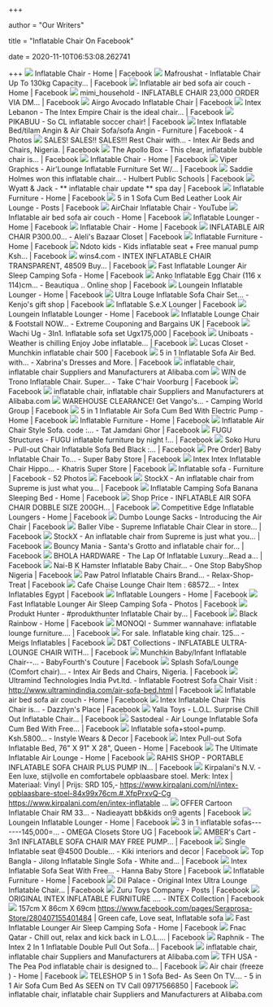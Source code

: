 +++
        
author = "Our Writers"
        
title = "Inflatable Chair On Facebook"
        
date = 2020-11-10T06:53:08.262741
        
+++
[ ![](https://lookaside.fbsbx.com/lookaside/crawler/media/?media_id=168611860516880)](https://lookaside.fbsbx.com/lookaside/crawler/media/?media_id=168611860516880) Inflatable Chair - Home | Facebook
[ ![](https://lookaside.fbsbx.com/lookaside/crawler/media/?media_id=1353364158147012)](https://lookaside.fbsbx.com/lookaside/crawler/media/?media_id=1353364158147012) Mafroushat - Inflatable Chair Up To 130kg Capacity... | Facebook
[ ![](https://lookaside.fbsbx.com/lookaside/crawler/media/?media_id=504494553094138)](https://lookaside.fbsbx.com/lookaside/crawler/media/?media_id=504494553094138) Inflatable air bed sofa air couch - Home | Facebook
[ ![](https://lookaside.fbsbx.com/lookaside/crawler/media/?media_id=160332818851249)](https://lookaside.fbsbx.com/lookaside/crawler/media/?media_id=160332818851249) mimi_household - INFLATABLE CHAIR 23,000 ORDER VIA DM... | Facebook
[ ![](https://lookaside.fbsbx.com/lookaside/crawler/media/?media_id=1473346106127593)](https://lookaside.fbsbx.com/lookaside/crawler/media/?media_id=1473346106127593) Airgo Avocado Inflatable Chair | Facebook
[ ![](https://lookaside.fbsbx.com/lookaside/crawler/media/?media_id=1996249030607473)](https://lookaside.fbsbx.com/lookaside/crawler/media/?media_id=1996249030607473) Intex Lebanon - The Intex Empire Chair is the ideal chair... | Facebook
[ ![](https://lookaside.fbsbx.com/lookaside/crawler/media/?media_id=2880194918700610)](https://lookaside.fbsbx.com/lookaside/crawler/media/?media_id=2880194918700610) PIKABUU - So CL inflatable soccer chair! | Facebook
[ ![](https://lookaside.fbsbx.com/lookaside/crawler/media/?media_id=100957658379870)](https://lookaside.fbsbx.com/lookaside/crawler/media/?media_id=100957658379870) Intex Inflatable Bed/tilam Angin & Air Chair Sofa/sofa Angin - Furniture |  Facebook - 4 Photos
[ ![](https://lookaside.fbsbx.com/lookaside/crawler/media/?media_id=240790063147857)](https://lookaside.fbsbx.com/lookaside/crawler/media/?media_id=240790063147857) SALES! SALES!! SALES!!! Rest Chair with... - Intex Air Beds and Chairs,  Nigeria. | Facebook
[ ![](https://lookaside.fbsbx.com/lookaside/crawler/media/?media_id=2222528697834538)](https://lookaside.fbsbx.com/lookaside/crawler/media/?media_id=2222528697834538) The Apollo Box - This clear, inflatable bubble chair is... | Facebook
[ ![](https://lookaside.fbsbx.com/lookaside/crawler/media/?media_id=168609013850498)](https://lookaside.fbsbx.com/lookaside/crawler/media/?media_id=168609013850498) Inflatable Chair - Home | Facebook
[ ![](https://lookaside.fbsbx.com/lookaside/crawler/media/?media_id=318120415582109)](https://lookaside.fbsbx.com/lookaside/crawler/media/?media_id=318120415582109) Viper Graphics - Air'Lounge Inflatable Furniture Set W/... | Facebook
[ ![](https://lookaside.fbsbx.com/lookaside/crawler/media/?media_id=10162255180620526)](https://lookaside.fbsbx.com/lookaside/crawler/media/?media_id=10162255180620526) Saddie Holmes won this inflatable chair... - Hulbert Public Schools |  Facebook
[ ![](https://lookaside.fbsbx.com/lookaside/crawler/media/?media_id=3122955541094607)](https://lookaside.fbsbx.com/lookaside/crawler/media/?media_id=3122955541094607) Wyatt & Jack - ** inflatable chair update ** spa day  | Facebook
[ ![](https://lookaside.fbsbx.com/lookaside/crawler/media/?media_id=136005886414690)](https://lookaside.fbsbx.com/lookaside/crawler/media/?media_id=136005886414690) Inflatable Furniture - Home | Facebook
[ ![](https://lookaside.fbsbx.com/lookaside/crawler/media/?media_id=915198818624083)](https://lookaside.fbsbx.com/lookaside/crawler/media/?media_id=915198818624083) 5 in 1 Sofa Cum Bed Leather Look Air Lounge - Posts | Facebook
[ ![](https://i.ytimg.com/vi/RpFd5CoDOxU/maxresdefault.jpg)](https://i.ytimg.com/vi/RpFd5CoDOxU/maxresdefault.jpg) AirChair Inflatable Chair - YouTube
[ ![](https://lookaside.fbsbx.com/lookaside/crawler/media/?media_id=529125380631055)](https://lookaside.fbsbx.com/lookaside/crawler/media/?media_id=529125380631055) Inflatable air bed sofa air couch - Home | Facebook
[ ![](https://lookaside.fbsbx.com/lookaside/crawler/media/?media_id=110856766051597)](https://lookaside.fbsbx.com/lookaside/crawler/media/?media_id=110856766051597) Inflatable Lounger - Home | Facebook
[ ![](https://lookaside.fbsbx.com/lookaside/crawler/media/?media_id=168608847183848)](https://lookaside.fbsbx.com/lookaside/crawler/media/?media_id=168608847183848) Inflatable Chair - Home | Facebook
[ ![](https://lookaside.fbsbx.com/lookaside/crawler/media/?media_id=1192458621108427)](https://lookaside.fbsbx.com/lookaside/crawler/media/?media_id=1192458621108427) INFLATABLE AIR CHAIR  P300.00... - Aleli's Bazaar Closet | Facebook
[ ![](https://lookaside.fbsbx.com/lookaside/crawler/media/?media_id=462965670385375)](https://lookaside.fbsbx.com/lookaside/crawler/media/?media_id=462965670385375) Inflatable Furniture - Home | Facebook
[ ![](https://lookaside.fbsbx.com/lookaside/crawler/media/?media_id=135900194886271)](https://lookaside.fbsbx.com/lookaside/crawler/media/?media_id=135900194886271) Ndoto kids - Kids inflatable seat + Free manual pump Ksh... | Facebook
[ ![](https://lookaside.fbsbx.com/lookaside/crawler/media/?media_id=1574586395986395)](https://lookaside.fbsbx.com/lookaside/crawler/media/?media_id=1574586395986395) wins4.com - INTEX INFLATABLE CHAIR TRANSPARENT, 48509 Buy... | Facebook
[ ![](https://lookaside.fbsbx.com/lookaside/crawler/media/?media_id=189629631527458)](https://lookaside.fbsbx.com/lookaside/crawler/media/?media_id=189629631527458) Fast Inflatable Lounger Air Sleep Camping Sofa - Home | Facebook
[ ![](https://lookaside.fbsbx.com/lookaside/crawler/media/?media_id=742064482881119)](https://lookaside.fbsbx.com/lookaside/crawler/media/?media_id=742064482881119) Anko Inflatable Egg Chair (116 x 114)cm... - Beautiqua .. Online shop |  Facebook
[ ![](https://lookaside.fbsbx.com/lookaside/crawler/media/?media_id=750524455147902)](https://lookaside.fbsbx.com/lookaside/crawler/media/?media_id=750524455147902) Loungein Inflatable Lounger - Home | Facebook
[ ![](https://lookaside.fbsbx.com/lookaside/crawler/media/?media_id=2262275447188160)](https://lookaside.fbsbx.com/lookaside/crawler/media/?media_id=2262275447188160) Ultra Louge Inflatable Sofa Chair Set... - Kenjo's gift shop | Facebook
[ ![](https://lookaside.fbsbx.com/lookaside/crawler/media/?media_id=103446347731672)](https://lookaside.fbsbx.com/lookaside/crawler/media/?media_id=103446347731672) Inflatable S.e.X Lounger | Facebook
[ ![](https://lookaside.fbsbx.com/lookaside/crawler/media/?media_id=758452634355084)](https://lookaside.fbsbx.com/lookaside/crawler/media/?media_id=758452634355084) Loungein Inflatable Lounger - Home | Facebook
[ ![](https://lookaside.fbsbx.com/lookaside/crawler/media/?media_id=4461135023959599)](https://lookaside.fbsbx.com/lookaside/crawler/media/?media_id=4461135023959599) Inflatable Lounge Chair & Footstall NOW... - Extreme Couponing and Bargains  UK | Facebook
[ ![](https://lookaside.fbsbx.com/lookaside/crawler/media/?media_id=515388848866808)](https://lookaside.fbsbx.com/lookaside/crawler/media/?media_id=515388848866808) Wachi Ug - 3In1. Inflatable sofa set Ugx175,000 | Facebook
[ ![](https://lookaside.fbsbx.com/lookaside/crawler/media/?media_id=579280245535805)](https://lookaside.fbsbx.com/lookaside/crawler/media/?media_id=579280245535805) Uniboats - Weather is chilling Enjoy Jobe inflatable... | Facebook
[ ![](https://lookaside.fbsbx.com/lookaside/crawler/media/?media_id=2207857659229608)](https://lookaside.fbsbx.com/lookaside/crawler/media/?media_id=2207857659229608) Lucas Closet - Munchkin inflatable chair 500 | Facebook
[ ![](https://lookaside.fbsbx.com/lookaside/crawler/media/?media_id=129512368852080)](https://lookaside.fbsbx.com/lookaside/crawler/media/?media_id=129512368852080) 5 in 1 Inflatable Sofa Air Bed.  with... - Xabrina's Dresses and More. |  Facebook
[ ![](https://s.alicdn.com/@sc01/kf/Hc04f269c8bf04d048fb9f820d749aa30i.jpg_300x300.jpg)](https://s.alicdn.com/@sc01/kf/Hc04f269c8bf04d048fb9f820d749aa30i.jpg_300x300.jpg) inflatable chair, inflatable chair Suppliers and Manufacturers at  Alibaba.com
[ ![](https://lookaside.fbsbx.com/lookaside/crawler/media/?media_id=1088293167992769)](https://lookaside.fbsbx.com/lookaside/crawler/media/?media_id=1088293167992769) W*I*N de Trono Inflatable Chair. Super... - Take C'hair Voorburg | Facebook
[ ![](https://lookaside.fbsbx.com/lookaside/crawler/media/?media_id=2585123821590054)](https://lookaside.fbsbx.com/lookaside/crawler/media/?media_id=2585123821590054) Facebook
[ ![](https://s.alicdn.com/@sc01/kf/HTB190dDarsrBKNjSZFp763XhFXaz.png_300x300.jpg)](https://s.alicdn.com/@sc01/kf/HTB190dDarsrBKNjSZFp763XhFXaz.png_300x300.jpg) inflatable chair, inflatable chair Suppliers and Manufacturers at  Alibaba.com
[ ![](https://lookaside.fbsbx.com/lookaside/crawler/media/?media_id=10156408234117475)](https://lookaside.fbsbx.com/lookaside/crawler/media/?media_id=10156408234117475) WAREHOUSE CLEARANCE! Get Vango's... - Camping World Group | Facebook
[ ![](https://lookaside.fbsbx.com/lookaside/crawler/media/?media_id=159816884443006)](https://lookaside.fbsbx.com/lookaside/crawler/media/?media_id=159816884443006) 5 in 1 Inflatable Air Sofa Cum Bed With Electric Pump - Home | Facebook
[ ![](https://lookaside.fbsbx.com/lookaside/crawler/media/?media_id=513983139072530)](https://lookaside.fbsbx.com/lookaside/crawler/media/?media_id=513983139072530) Inflatable Furniture - Home | Facebook
[ ![](https://lookaside.fbsbx.com/lookaside/crawler/media/?media_id=1259177290771268)](https://lookaside.fbsbx.com/lookaside/crawler/media/?media_id=1259177290771268) Inflatable Air Chair Style Sofa. code :... - Tat Jamdani Ghor | Facebook
[ ![](https://lookaside.fbsbx.com/lookaside/crawler/media/?media_id=827457190619378)](https://lookaside.fbsbx.com/lookaside/crawler/media/?media_id=827457190619378) FUGU Structures - FUGU inflatable furniture by night !... | Facebook
[ ![](https://lookaside.fbsbx.com/lookaside/crawler/media/?media_id=2131578327095933)](https://lookaside.fbsbx.com/lookaside/crawler/media/?media_id=2131578327095933) Soko Huru - Pull-out Chair Inflatable Sofa Bed Black :... | Facebook
[ ![](https://lookaside.fbsbx.com/lookaside/crawler/media/?media_id=654632244704853)](https://lookaside.fbsbx.com/lookaside/crawler/media/?media_id=654632244704853) Pre Order] Baby Inflatable Chair To... - Super Baby Store | Facebook
[ ![](https://lookaside.fbsbx.com/lookaside/crawler/media/?media_id=638046473257939)](https://lookaside.fbsbx.com/lookaside/crawler/media/?media_id=638046473257939) Intex Intex Inflatable Chair Hippo... - Khatris Super Store | Facebook
[ ![](https://lookaside.fbsbx.com/lookaside/crawler/media/?media_id=1536617389975159)](https://lookaside.fbsbx.com/lookaside/crawler/media/?media_id=1536617389975159) Inflatable sofa - Furniture | Facebook - 52 Photos
[ ![](https://lookaside.fbsbx.com/lookaside/crawler/media/?media_id=10156869317101654)](https://lookaside.fbsbx.com/lookaside/crawler/media/?media_id=10156869317101654) Facebook
[ ![](https://lookaside.fbsbx.com/lookaside/crawler/media/?media_id=2040156139356572)](https://lookaside.fbsbx.com/lookaside/crawler/media/?media_id=2040156139356572) StockX - An inflatable chair from Supreme is just what you... | Facebook
[ ![](https://lookaside.fbsbx.com/lookaside/crawler/media/?media_id=399271493755143)](https://lookaside.fbsbx.com/lookaside/crawler/media/?media_id=399271493755143) Inflatable Camping Sofa Banana Sleeping Bed - Home | Facebook
[ ![](https://lookaside.fbsbx.com/lookaside/crawler/media/?media_id=467519500461239)](https://lookaside.fbsbx.com/lookaside/crawler/media/?media_id=467519500461239) Shop Price - INFLATABLE AIR SOFA CHAIR DOBBLE SIZE 200GH... | Facebook
[ ![](https://lookaside.fbsbx.com/lookaside/crawler/media/?media_id=219259235388851)](https://lookaside.fbsbx.com/lookaside/crawler/media/?media_id=219259235388851) Competitive Edge Inflatable Loungers - Home | Facebook
[ ![](https://lookaside.fbsbx.com/lookaside/crawler/media/?media_id=1492024267552224&get_thumbnail=1)](https://lookaside.fbsbx.com/lookaside/crawler/media/?media_id=1492024267552224&get_thumbnail=1) Dumbo Lounge Sacks - Introducing the Air Chair | Facebook
[ ![](https://lookaside.fbsbx.com/lookaside/crawler/media/?media_id=277302226302362)](https://lookaside.fbsbx.com/lookaside/crawler/media/?media_id=277302226302362) Baller Vibe - Supreme Inflatable Chair Clear in store... | Facebook
[ ![](https://lookaside.fbsbx.com/lookaside/crawler/media/?media_id=2040156142689905)](https://lookaside.fbsbx.com/lookaside/crawler/media/?media_id=2040156142689905) StockX - An inflatable chair from Supreme is just what you... | Facebook
[ ![](https://lookaside.fbsbx.com/lookaside/crawler/media/?media_id=2464215333654569)](https://lookaside.fbsbx.com/lookaside/crawler/media/?media_id=2464215333654569) Bouncy Mania - Santa's Grotto and inflatable chair for... | Facebook
[ ![](https://lookaside.fbsbx.com/lookaside/crawler/media/?media_id=2565244050414082)](https://lookaside.fbsbx.com/lookaside/crawler/media/?media_id=2565244050414082) BHOLA HARDWARE - The Lap Of Inflatable Luxury...Read a... | Facebook
[ ![](https://lookaside.fbsbx.com/lookaside/crawler/media/?media_id=1155848707921539)](https://lookaside.fbsbx.com/lookaside/crawler/media/?media_id=1155848707921539) Nai-B K Hamster Inflatable Baby Chair... - One Stop BabyShop Nigeria |  Facebook
[ ![](https://lookaside.fbsbx.com/lookaside/crawler/media/?media_id=685921861965480)](https://lookaside.fbsbx.com/lookaside/crawler/media/?media_id=685921861965480)  Paw Patrol Inflatable Chairs  Brand... - Relax-Shop-Treat | Facebook
[ ![](https://lookaside.fbsbx.com/lookaside/crawler/media/?media_id=1907198299315284)](https://lookaside.fbsbx.com/lookaside/crawler/media/?media_id=1907198299315284) Cafe Chaise Lounge Chair Item : 68572... - Intex Inflatables Egypt |  Facebook
[ ![](https://lookaside.fbsbx.com/lookaside/crawler/media/?media_id=266160367162633)](https://lookaside.fbsbx.com/lookaside/crawler/media/?media_id=266160367162633) Inflatable Loungers - Home | Facebook
[ ![](https://lookaside.fbsbx.com/lookaside/crawler/media/?media_id=180203915803363)](https://lookaside.fbsbx.com/lookaside/crawler/media/?media_id=180203915803363) Fast Inflatable Lounger Air Sleep Camping Sofa - Photos | Facebook
[ ![](https://lookaside.fbsbx.com/lookaside/crawler/media/?media_id=666901933948989)](https://lookaside.fbsbx.com/lookaside/crawler/media/?media_id=666901933948989) Produkt Hunter - #produkthunter Inflatable Chair by... | Facebook
[ ![](https://lookaside.fbsbx.com/lookaside/crawler/media/?media_id=176867340587227)](https://lookaside.fbsbx.com/lookaside/crawler/media/?media_id=176867340587227) Black Rainbow - Home | Facebook
[ ![](https://lookaside.fbsbx.com/lookaside/crawler/media/?media_id=3119724084754358)](https://lookaside.fbsbx.com/lookaside/crawler/media/?media_id=3119724084754358) MONOQI - Summer wannahave: inflatable lounge furniture.... | Facebook
[ ![](https://lookaside.fbsbx.com/lookaside/crawler/media/?media_id=3454719871233386)](https://lookaside.fbsbx.com/lookaside/crawler/media/?media_id=3454719871233386) For sale. Inflatable king chair. 125... - Meigs Inflatables | Facebook
[ ![](https://lookaside.fbsbx.com/lookaside/crawler/media/?media_id=1306432312849123)](https://lookaside.fbsbx.com/lookaside/crawler/media/?media_id=1306432312849123) D&T Collections - INFLATABLE ULTRA-LOUNGE CHAIR WITH... | Facebook
[ ![](https://lookaside.fbsbx.com/lookaside/crawler/media/?media_id=1826844417374882)](https://lookaside.fbsbx.com/lookaside/crawler/media/?media_id=1826844417374882) Munchkin Baby/Infant Inflatable Chair--... - BabyFourth's Couture | Facebook
[ ![](https://lookaside.fbsbx.com/lookaside/crawler/media/?media_id=183472582212939)](https://lookaside.fbsbx.com/lookaside/crawler/media/?media_id=183472582212939) Splash Sofa/Lounge (Comfort chair)... - Intex Air Beds and Chairs, Nigeria.  | Facebook
[ ![](https://lookaside.fbsbx.com/lookaside/crawler/media/?media_id=1944405292447303)](https://lookaside.fbsbx.com/lookaside/crawler/media/?media_id=1944405292447303) Ultramind Technologies India Pvt.ltd. - Inflatable Footrest Sofa Chair  Visit : http://www.ultramindindia.com/air-sofa-bed.html | Facebook
[ ![](https://lookaside.fbsbx.com/lookaside/crawler/media/?media_id=105999977770186)](https://lookaside.fbsbx.com/lookaside/crawler/media/?media_id=105999977770186) Inflatable air bed sofa air couch - Home | Facebook
[ ![](https://lookaside.fbsbx.com/lookaside/crawler/media/?media_id=993448827768126)](https://lookaside.fbsbx.com/lookaside/crawler/media/?media_id=993448827768126) Intex Inflatable Chair This Chair is... - Dazzlyn's Place | Facebook
[ ![](https://lookaside.fbsbx.com/lookaside/crawler/media/?media_id=682773028939356)](https://lookaside.fbsbx.com/lookaside/crawler/media/?media_id=682773028939356) Yalla Toys - L.O.L. Surprise Chill Out Inflatable Chair... | Facebook
[ ![](https://lookaside.fbsbx.com/lookaside/crawler/media/?media_id=2390792904323804)](https://lookaside.fbsbx.com/lookaside/crawler/media/?media_id=2390792904323804) Sastodeal - Air Lounge Inflatable Sofa Cum Bed With Free... | Facebook
[ ![](https://lookaside.fbsbx.com/lookaside/crawler/media/?media_id=3067396166639755)](https://lookaside.fbsbx.com/lookaside/crawler/media/?media_id=3067396166639755) Inflatable sofa+stool+pump. Ksh.5800... - Instyle Wears & Decor | Facebook
[ ![](https://lookaside.fbsbx.com/lookaside/crawler/media/?media_id=651128478373973)](https://lookaside.fbsbx.com/lookaside/crawler/media/?media_id=651128478373973) Intex Pull-out Sofa Inflatable Bed, 76" X 91" X 28", Queen - Home | Facebook
[ ![](https://lookaside.fbsbx.com/lookaside/crawler/media/?media_id=934342593347543)](https://lookaside.fbsbx.com/lookaside/crawler/media/?media_id=934342593347543) The Ultimate Inflatable Air Lounge - Home | Facebook
[ ![](https://lookaside.fbsbx.com/lookaside/crawler/media/?media_id=786291701770780)](https://lookaside.fbsbx.com/lookaside/crawler/media/?media_id=786291701770780) RAHIS SHOP - PORTABLE INFLATABLE SOFA CHAIR PLUS PUMP IN... | Facebook
[ ![](https://lookaside.fbsbx.com/lookaside/crawler/media/?media_id=2631351343567152)](https://lookaside.fbsbx.com/lookaside/crawler/media/?media_id=2631351343567152) Kirpalani's N.V. - Een luxe, stijlvolle en comfortabele opblaasbare stoel.  Merk: Intex | Materiaal: Vinyl | Prijs: SRD 105,-  https://www.kirpalani.com/nl/intex-opblaasbare-stoel-84x99x76cm.#.XfpPrxvQ-Cg  https://www.kirpalani.com/en/intex-inflatable ...
[ ![](https://lookaside.fbsbx.com/lookaside/crawler/media/?media_id=1577527885886462)](https://lookaside.fbsbx.com/lookaside/crawler/media/?media_id=1577527885886462) OFFER Cartoon Inflatable Chair RM 33... - Nadieayatt bb&kids on9 agents |  Facebook
[ ![](https://lookaside.fbsbx.com/lookaside/crawler/media/?media_id=750530491813965)](https://lookaside.fbsbx.com/lookaside/crawler/media/?media_id=750530491813965) Loungein Inflatable Lounger - Home | Facebook
[ ![](https://lookaside.fbsbx.com/lookaside/crawler/media/?media_id=2282738208460417)](https://lookaside.fbsbx.com/lookaside/crawler/media/?media_id=2282738208460417) 3 in 1 inflatable sofas-------145,000=... - OMEGA Closets Store UG |  Facebook
[ ![](https://lookaside.fbsbx.com/lookaside/crawler/media/?media_id=148380233623275)](https://lookaside.fbsbx.com/lookaside/crawler/media/?media_id=148380233623275) AMBER's Cart - 3n1 INFLATABLE SOFA CHAIR MAY FREE PUMP... | Facebook
[ ![](https://lookaside.fbsbx.com/lookaside/crawler/media/?media_id=123419739397421)](https://lookaside.fbsbx.com/lookaside/crawler/media/?media_id=123419739397421) Single Inflatable seat @4500 Double... - Kiki interiors and decor | Facebook
[ ![](https://lookaside.fbsbx.com/lookaside/crawler/media/?media_id=3304120999647298)](https://lookaside.fbsbx.com/lookaside/crawler/media/?media_id=3304120999647298) Top Bangla - Jilong Inflatable Single Sofa - White and... | Facebook
[ ![](https://lookaside.fbsbx.com/lookaside/crawler/media/?media_id=1577287009240588)](https://lookaside.fbsbx.com/lookaside/crawler/media/?media_id=1577287009240588) Intex Inflatable Sofa Seat With Free... - Hanna Baby Store | Facebook
[ ![](https://lookaside.fbsbx.com/lookaside/crawler/media/?media_id=111061740711536)](https://lookaside.fbsbx.com/lookaside/crawler/media/?media_id=111061740711536) Inflatable Furniture - Home | Facebook
[ ![](https://lookaside.fbsbx.com/lookaside/crawler/media/?media_id=1102493266540253)](https://lookaside.fbsbx.com/lookaside/crawler/media/?media_id=1102493266540253) Dil Palace - Original Intex Ultra Lounge Inflatable Chair... | Facebook
[ ![](https://lookaside.fbsbx.com/lookaside/crawler/media/?media_id=1657038074556914)](https://lookaside.fbsbx.com/lookaside/crawler/media/?media_id=1657038074556914) Zuru Toys Company - Posts | Facebook
[ ![](https://lookaside.fbsbx.com/lookaside/crawler/media/?media_id=1966773093402879)](https://lookaside.fbsbx.com/lookaside/crawler/media/?media_id=1966773093402879) ORIGINAL INTEX INFLATABLE FURNITURE .... - INTEX Collection | Facebook
[ ![](https://i.pinimg.com/originals/9d/73/9f/9d739fab8a9ecf3da68b44d233e6a982.jpg)](https://i.pinimg.com/originals/9d/73/9f/9d739fab8a9ecf3da68b44d233e6a982.jpg) 157cm X 86cm X 69cm https://www.facebook.com/pages/Seraprosa-Store/280407155401484  | Green cafe, Love seat, Inflatable sofa
[ ![](https://lookaside.fbsbx.com/lookaside/crawler/media/?media_id=189629601527461)](https://lookaside.fbsbx.com/lookaside/crawler/media/?media_id=189629601527461) Fast Inflatable Lounger Air Sleep Camping Sofa - Home | Facebook
[ ![](https://lookaside.fbsbx.com/lookaside/crawler/media/?media_id=2735510323432824)](https://lookaside.fbsbx.com/lookaside/crawler/media/?media_id=2735510323432824) Fnac Qatar - Chill out, relax and kick back in L.O.L.... | Facebook
[ ![](https://lookaside.fbsbx.com/lookaside/crawler/media/?media_id=1897819137122712)](https://lookaside.fbsbx.com/lookaside/crawler/media/?media_id=1897819137122712) Raphnik - The Intex 2 In 1 Inflatable Double Pull Out Sofa... | Facebook
[ ![](https://s.alicdn.com/@sc01/kf/Hd9392957a2154d53bbd8bf6064bd3522B.jpg_300x300.jpg)](https://s.alicdn.com/@sc01/kf/Hd9392957a2154d53bbd8bf6064bd3522B.jpg_300x300.jpg) inflatable chair, inflatable chair Suppliers and Manufacturers at  Alibaba.com
[ ![](https://lookaside.fbsbx.com/lookaside/crawler/media/?media_id=3028482667173383)](https://lookaside.fbsbx.com/lookaside/crawler/media/?media_id=3028482667173383) TFH USA - The Pea Pod inflatable chair is designed to... | Facebook
[ ![](https://lookaside.fbsbx.com/lookaside/crawler/media/?media_id=327720963920262)](https://lookaside.fbsbx.com/lookaside/crawler/media/?media_id=327720963920262) Air chair (freeze ) - Home | Facebook
[ ![](https://lookaside.fbsbx.com/lookaside/crawler/media/?media_id=607771475905518)](https://lookaside.fbsbx.com/lookaside/crawler/media/?media_id=607771475905518) TELESHOP 5 in 1 Sofa Bed- As Seen On TV.... - 5 in 1 Air Sofa Cum Bed As  SEEN on TV Call 09717566850 | Facebook
[ ![](https://s.alicdn.com/@sc01/kf/H9eca85e131d240d086cca26ba0462a4cp.png_300x300.jpg)](https://s.alicdn.com/@sc01/kf/H9eca85e131d240d086cca26ba0462a4cp.png_300x300.jpg) inflatable chair, inflatable chair Suppliers and Manufacturers at  Alibaba.com
